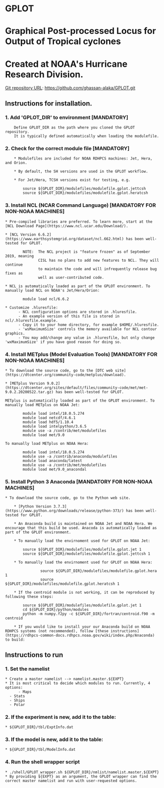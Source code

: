# GPLOT
# Graphical Post-processed Locus for Output of Tropical cyclones
# Created at NOAA's Hurricane Research Division.

[Git repository URL](https://github.com/ghassan-alaka/GPLOT.git):  https://github.com/ghassan-alaka/GPLOT.git


## Instructions for installation.

### 1. Add 'GPLOT_DIR' to environment [MANDATORY]
        Define GPLOT_DIR as the path where you cloned the GPLOT repository.
        It is typically defined automatically when loading the modulefile.


### 2. Check for the correct module file [MANDATORY]
        * Modulefiles are included for NOAA RDHPCS machines: Jet, Hera, and Orion.

        * By default, the SH versions are used in the GPLOT workflow.

        * For Jet/Hera, TCSH versions exist for testing, e.g.
```
		source ${GPLOT_DIR}/modulefiles/modulefile.gplot.jettcsh
		source ${GPLOT_DIR}/modulefiles/modulefile.gplot.heratcsh
```


### 3. Install NCL (NCAR Command Language) [MANDATORY FOR NON-NOAA MACHINES]
	* Pre-compiled libraries are preferred. To learn more, start at the [NCL Download Page](https://www.ncl.ucar.edu/Download/).

	* [NCL Version 6.6.2](https://www.earthsystemgrid.org/dataset/ncl.662.html) has been well-tested for GPLOT.

```
        NOTE:  The NCL project is "feature frozen" as of September 2019, meaning
               CISL has no plans to add new features to NCL. They will continue
               to maintain the code and will infrequently release bug fixes as
               well as user-contributed code.
```

	* NCL is automatically loaded as part of the GPLOT environment. To manually load NCL on NOAA's Jet/Hera/Orion:
```
		module load ncl/6.6.2
```

	* Customize .hluresfile:
          - NCL configuration options are stored in .hluresfile.
          - An example version of this file is stored in ncl/.hluresfile.example.
          - Copy it to your home directory, for example $HOME/.hluresfile.
          - 'wsMaximumSize' controls the memory available for NCL contour graphics.
          - You may add/change any value in .hluresfile, but only change 'wxMaximumSize' if you have good reason for doing so.


### 4. Install METplus (Model Evaluation Tools) [MANDATORY FOR NON-NOAA MACHINES]
	* To download the source code, go to the [DTC web site](https://dtcenter.org/community-code/metplus/download).

	* [METplus Version 9.0.2](https://dtcenter.org/sites/default/files/community-code/met/met-9.0.2.20200522.tar.gz) has been well-tested for GPLOT.

	METplus is automatically loaded as part of the GPLOT environment. To manually load METplus on NOAA Jet:
```
		module load intel/18.0.5.274
		module load netcdf/4.6.1
		module load hdf5/1.10.4
		module load intelpython/3.6.5
		module use -a /contrib/met/modulefiles
		module load met/9.0
```

	To manually load METplus on NOAA Hera:
```
		module load intel/18.0.5.274
		module use -a /contrib/anaconda/modulefiles
		module load anaconda/latest
		module use -a /contrib/met/modulefiles
		module load met/9.0_anacondal
```

### 5. Install Python 3 Anaconda [MANDATORY FOR NON-NOAA MACHINES]
	* To download the source code, go to the Python web site.

        * [Python Version 3.7.3](https://www.python.org/downloads/release/python-373/) has been well-tested for GPLOT.

        * An Anaconda build is maintained on NOAA Jet and NOAA Hera. We encourage that this build be used. Anacoda is automatically loaded as part of the GPLOT environment.

        * To manually load the envirnoment used for GPLOT on NOAA Jet:
```
		source ${GPLOT_DIR}/modulefiles/modulefile.gplot.jet 1
		source ${GPLOT_DIR}/modulefiles/modulefile.gplot.jettcsh 1
```

        * To manually load the envirnoment used for GPLOT on NOAA Hera:
```
                source ${GPLOT_DIR}/modulefiles/modulefile.gplot.hera 1
                source ${GPLOT_DIR}/modulefiles/modulefile.gplot.heratcsh 1
```

        * If the centroid module is not working, it can be reproduced by following these steps:
```
		source ${GPLOT_DIR}/modulefiles/modulefile.gplot.jet 1
		cd ${GPLOT_DIR}/python/modules
		python -m numpy.f2py -c ${GPLOT_DIR}/fortran/centroid.f90 -m centroid
```

        * If you would like to install your our Anaconda build on NOAA RDHPCS systems (not recommended), follow [these instructions](https://rdhpcs-common-docs.rdhpcs.noaa.gov/wiki/index.php/Anaconda) to build:






## Instructions to run

### 1. Set the namelist
	* Create a master namelist --> namelist.master.${EXPT}
	* It is most critical to decide which modules to run. Currently, 4 options:
          - Maps
	  - Stats
	  - Ships
	  - Polar

### 2. If the experiment is new, add it to the table:
	* ${GPLOT_DIR}/tbl/ExptInfo.dat

### 3. If the model is new, add it to the table:
	* ${GPLOT_DIR}/tbl/ModelInfo.dat

### 4. Run the shell wrapper script
	* ./shell/GPLOT_wrapper.sh ${GPLOT_DIR}/nmlist/namelist.master.${EXPT}
	* By providing ${EXPT} as an argument, the GPLOT wrapper can find the correct master namelist and run with user-requested options.


